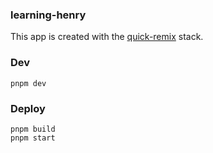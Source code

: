 ### learning-henry

This app is created with
the [quick-remix](https://github.com/roblesdotdev/quick-remix) stack.

### Dev

```
pnpm dev
```

### Deploy

```
pnpm build
pnpm start
```
